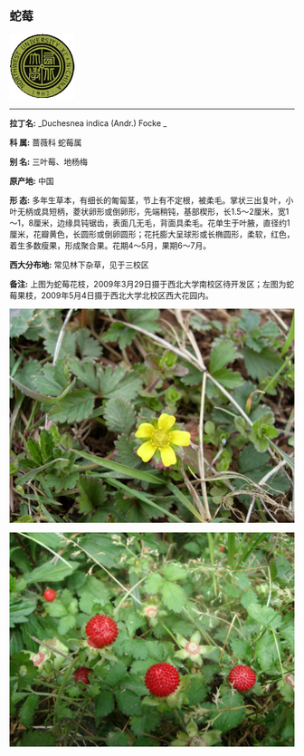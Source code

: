 ## 蛇莓

![西北大学校园网络植物志](JPG/nwu.gif)

---

**拉丁名:**  _Duchesnea indica (Andr.) Focke _

**科 属:** 蔷薇科 蛇莓属

**别 名:** 三叶莓、地杨梅

**原产地:** 中国

**形  态:** 多年生草本，有细长的匍匐茎，节上有不定根，被柔毛。掌状三出复叶，小叶无柄或具短柄，菱状卵形或倒卵形，先端稍钝，基部楔形，长1.5～2厘米，宽1～1，8厘米，边缘具钝锯齿，表面几无毛，背面具柔毛。花单生于叶腋，直径约1厘米，花瓣黄色，长圆形或倒卵圆形；花托膨大呈球形或长椭圆形，柔软，红色，着生多数瘦果，形成聚合果。花期4～5月，果期6～7月。　　

**西大分布地:** 常见林下杂草，见于三校区 

**备注:** 上图为蛇莓花枝，2009年3月29日摄于西北大学南校区待开发区；左图为蛇莓果枝，2009年5月4日摄于西北大学北校区西大花园内。

![蛇莓](JPG/蛇莓1.JPG) 

![蛇莓](JPG/蛇莓果.JPG) 

